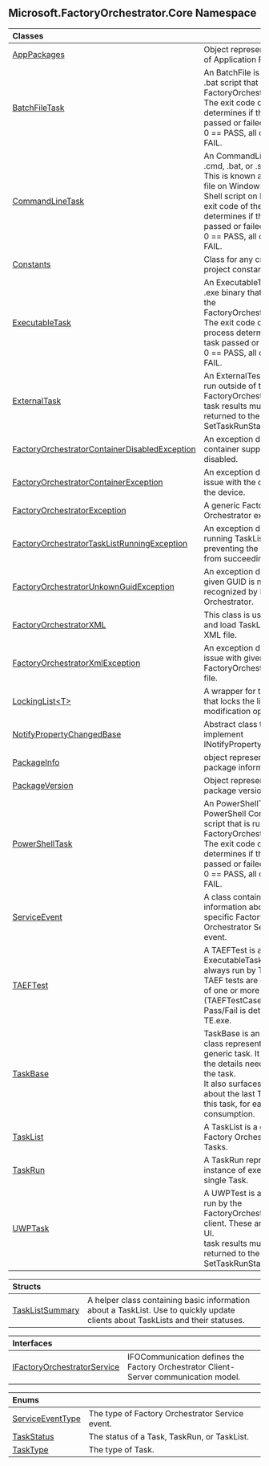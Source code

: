## Microsoft.FactoryOrchestrator.Core Namespace

| Classes | |
| :--- | :--- |
| [AppPackages](Microsoft_FactoryOrchestrator_Core_AppPackages.md 'Microsoft.FactoryOrchestrator.Core.AppPackages') | Object representing a list of Application Packages<br/> |
| [BatchFileTask](Microsoft_FactoryOrchestrator_Core_BatchFileTask.md 'Microsoft.FactoryOrchestrator.Core.BatchFileTask') | An BatchFile is a .cmd or .bat script that is run by the FactoryOrchestratorServer. The exit code of the script determines if the task passed or failed.<br/>0 == PASS, all others == FAIL.<br/> |
| [CommandLineTask](Microsoft_FactoryOrchestrator_Core_CommandLineTask.md 'Microsoft.FactoryOrchestrator.Core.CommandLineTask') | An CommandLineTask is a .cmd, .bat, or .sh script. This is known as a Batch file on Windows and a Shell script on Linux. The exit code of the script determines if the task passed or failed.<br/>0 == PASS, all others == FAIL.<br/> |
| [Constants](Microsoft_FactoryOrchestrator_Core_Constants.md 'Microsoft.FactoryOrchestrator.Core.Constants') | Class for any cross-project constants.<br/> |
| [ExecutableTask](Microsoft_FactoryOrchestrator_Core_ExecutableTask.md 'Microsoft.FactoryOrchestrator.Core.ExecutableTask') | An ExecutableTask is an .exe binary that is run by the FactoryOrchestratorServer. The exit code of the process determines if the task passed or failed.<br/>0 == PASS, all others == FAIL.<br/> |
| [ExternalTask](Microsoft_FactoryOrchestrator_Core_ExternalTask.md 'Microsoft.FactoryOrchestrator.Core.ExternalTask') | An ExternalTest is a task run outside of the FactoryOrchestratorServer.<br/>task results must be returned to the server via SetTaskRunStatus().<br/> |
| [FactoryOrchestratorContainerDisabledException](Microsoft_FactoryOrchestrator_Core_FactoryOrchestratorContainerDisabledException.md 'Microsoft.FactoryOrchestrator.Core.FactoryOrchestratorContainerDisabledException') | An exception denoting that container support is disabled.<br/> |
| [FactoryOrchestratorContainerException](Microsoft_FactoryOrchestrator_Core_FactoryOrchestratorContainerException.md 'Microsoft.FactoryOrchestrator.Core.FactoryOrchestratorContainerException') | An exception denoting an issue with the container on the device.<br/> |
| [FactoryOrchestratorException](Microsoft_FactoryOrchestrator_Core_FactoryOrchestratorException.md 'Microsoft.FactoryOrchestrator.Core.FactoryOrchestratorException') | A generic Factory Orchestrator exception.<br/> |
| [FactoryOrchestratorTaskListRunningException](Microsoft_FactoryOrchestrator_Core_FactoryOrchestratorTaskListRunningException.md 'Microsoft.FactoryOrchestrator.Core.FactoryOrchestratorTaskListRunningException') | An exception denoting a running TaskList is preventing the operation from succeeding.<br/> |
| [FactoryOrchestratorUnkownGuidException](Microsoft_FactoryOrchestrator_Core_FactoryOrchestratorUnkownGuidException.md 'Microsoft.FactoryOrchestrator.Core.FactoryOrchestratorUnkownGuidException') | An exception denoting the given GUID is not recognized by Factory Orchestrator.<br/> |
| [FactoryOrchestratorXML](Microsoft_FactoryOrchestrator_Core_FactoryOrchestratorXML.md 'Microsoft.FactoryOrchestrator.Core.FactoryOrchestratorXML') | This class is used to save and load TaskLists from an XML file.<br/> |
| [FactoryOrchestratorXmlException](Microsoft_FactoryOrchestrator_Core_FactoryOrchestratorXmlException.md 'Microsoft.FactoryOrchestrator.Core.FactoryOrchestratorXmlException') | An exception denoting an issue with given FactoryOrchestratorXML file.<br/> |
| [LockingList&lt;T&gt;](Microsoft_FactoryOrchestrator_Core_LockingList_T_.md 'Microsoft.FactoryOrchestrator.Core.LockingList&lt;T&gt;') | A wrapper for the List class that locks the list on any modification operations.<br/> |
| [NotifyPropertyChangedBase](Microsoft_FactoryOrchestrator_Core_NotifyPropertyChangedBase.md 'Microsoft.FactoryOrchestrator.Core.NotifyPropertyChangedBase') | Abstract class to implement INotifyPropertyChanged<br/> |
| [PackageInfo](Microsoft_FactoryOrchestrator_Core_PackageInfo.md 'Microsoft.FactoryOrchestrator.Core.PackageInfo') | object representing the package information<br/> |
| [PackageVersion](Microsoft_FactoryOrchestrator_Core_PackageVersion.md 'Microsoft.FactoryOrchestrator.Core.PackageVersion') | Object representing a package version<br/> |
| [PowerShellTask](Microsoft_FactoryOrchestrator_Core_PowerShellTask.md 'Microsoft.FactoryOrchestrator.Core.PowerShellTask') | An PowerShellTask is a PowerShell Core .ps1 script that is run by the FactoryOrchestratorServer. The exit code of the script determines if the task passed or failed.<br/>0 == PASS, all others == FAIL.<br/> |
| [ServiceEvent](Microsoft_FactoryOrchestrator_Core_ServiceEvent.md 'Microsoft.FactoryOrchestrator.Core.ServiceEvent') | A class containing information about a specific Factory Orchestrator Service event.<br/> |
| [TAEFTest](Microsoft_FactoryOrchestrator_Core_TAEFTest.md 'Microsoft.FactoryOrchestrator.Core.TAEFTest') | A TAEFTest is a type of ExecutableTask, which is always run by TE.exe. TAEF tests are comprised of one or more sub-tests (TAEFTestCase).<br/>Pass/Fail is determined by TE.exe.<br/> |
| [TaskBase](Microsoft_FactoryOrchestrator_Core_TaskBase.md 'Microsoft.FactoryOrchestrator.Core.TaskBase') | TaskBase is an abstract class representing a generic task. It contains all the details needed to run the task.<br/>It also surfaces information about the last TaskRun for this task, for easy consumption.<br/> |
| [TaskList](Microsoft_FactoryOrchestrator_Core_TaskList.md 'Microsoft.FactoryOrchestrator.Core.TaskList') | A TaskList is a grouping of Factory Orchestrator Tasks.<br/> |
| [TaskRun](Microsoft_FactoryOrchestrator_Core_TaskRun.md 'Microsoft.FactoryOrchestrator.Core.TaskRun') | A TaskRun represents one instance of executing any single Task.<br/> |
| [UWPTask](Microsoft_FactoryOrchestrator_Core_UWPTask.md 'Microsoft.FactoryOrchestrator.Core.UWPTask') | A UWPTest is a UWP task run by the FactoryOrchestrator.App client. These are used for UI.<br/>task results must be returned to the server via SetTaskRunStatus().<br/> |

| Structs | |
| :--- | :--- |
| [TaskListSummary](Microsoft_FactoryOrchestrator_Core_TaskListSummary.md 'Microsoft.FactoryOrchestrator.Core.TaskListSummary') | A helper class containing basic information about a TaskList. Use to quickly update clients about TaskLists and their statuses.<br/> |

| Interfaces | |
| :--- | :--- |
| [IFactoryOrchestratorService](Microsoft_FactoryOrchestrator_Core_IFactoryOrchestratorService.md 'Microsoft.FactoryOrchestrator.Core.IFactoryOrchestratorService') | IFOCommunication defines the Factory Orchestrator Client-Server communication model.<br/> |

| Enums | |
| :--- | :--- |
| [ServiceEventType](Microsoft_FactoryOrchestrator_Core_ServiceEventType.md 'Microsoft.FactoryOrchestrator.Core.ServiceEventType') | The type of Factory Orchestrator Service event.<br/> |
| [TaskStatus](Microsoft_FactoryOrchestrator_Core_TaskStatus.md 'Microsoft.FactoryOrchestrator.Core.TaskStatus') | The status of a Task, TaskRun, or TaskList.<br/> |
| [TaskType](Microsoft_FactoryOrchestrator_Core_TaskType.md 'Microsoft.FactoryOrchestrator.Core.TaskType') | The type of Task.<br/> |
